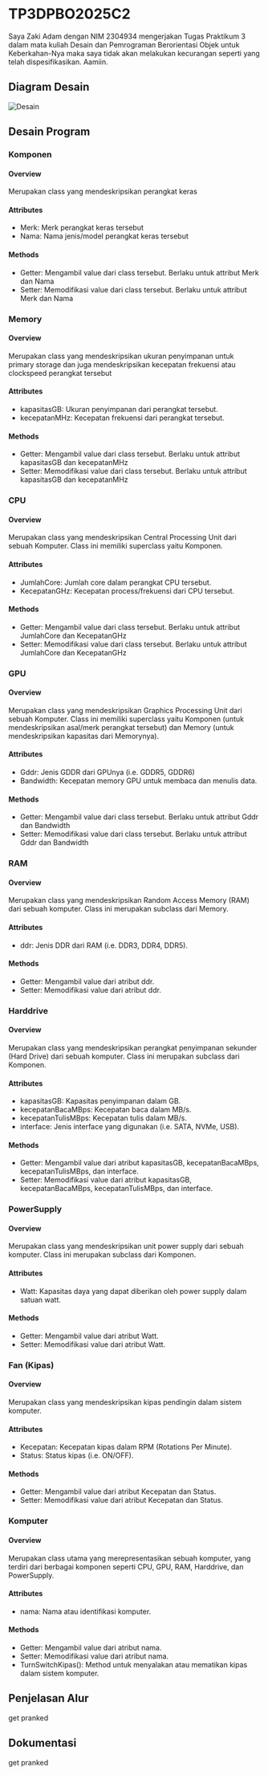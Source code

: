 # TP3DPBO2025C2
Saya Zaki Adam dengan NIM 2304934 mengerjakan Tugas Praktikum 3 dalam mata kuliah Desain dan Pemrograman Berorientasi Objek untuk Keberkahan-Nya maka saya tidak akan melakukan kecurangan seperti yang telah dispesifikasikan. Aamiin.

## Diagram Desain
![Desain](https://github.com/user-attachments/assets/5aaf4222-0224-455a-afbb-448dcac88ed4)
## Desain Program
### Komponen
#### Overview
Merupakan class yang mendeskripsikan perangkat keras
#### Attributes
* Merk: Merk perangkat keras tersebut
* Nama: Nama jenis/model perangkat keras tersebut
#### Methods
* Getter: Mengambil value dari class tersebut. Berlaku untuk attribut Merk dan Nama
* Setter: Memodifikasi value dari class tersebut. Berlaku untuk attribut Merk dan Nama
### Memory
#### Overview
Merupakan class yang mendeskripsikan ukuran penyimpanan untuk primary storage dan juga mendeskripsikan kecepatan frekuensi atau clockspeed perangkat tersebut
#### Attributes
* kapasitasGB: Ukuran penyimpanan dari perangkat tersebut.
* kecepatanMHz: Kecepatan frekuensi dari perangkat tersebut.
#### Methods
* Getter: Mengambil value dari class tersebut. Berlaku untuk attribut kapasitasGB dan kecepatanMHz
* Setter: Memodifikasi value dari class tersebut. Berlaku untuk attribut kapasitasGB dan kecepatanMHz
### CPU
#### Overview
Merupakan class yang mendeskripsikan Central Processing Unit dari sebuah Komputer. Class ini memiliki superclass yaitu Komponen.
#### Attributes
* JumlahCore: Jumlah core dalam perangkat CPU tersebut.
* KecepatanGHz: Kecepatan process/frekuensi dari CPU tersebut.
#### Methods
* Getter: Mengambil value dari class tersebut. Berlaku untuk attribut JumlahCore dan KecepatanGHz
* Setter: Memodifikasi value dari class tersebut. Berlaku untuk attribut JumlahCore dan KecepatanGHz
### GPU
#### Overview
Merupakan class yang mendeskripsikan Graphics Processing Unit dari sebuah Komputer. Class ini memiliki superclass yaitu Komponen (untuk mendeskripsikan asal/merk perangkat tersebut) dan Memory (untuk mendeskripsikan kapasitas dari Memorynya).
#### Attributes
* Gddr: Jenis GDDR dari GPUnya (i.e. GDDR5, GDDR6)
* Bandwidth: Kecepatan memory GPU untuk membaca dan menulis data.
#### Methods
* Getter: Mengambil value dari class tersebut. Berlaku untuk attribut Gddr dan Bandwidth
* Setter: Memodifikasi value dari class tersebut. Berlaku untuk attribut Gddr dan Bandwidth
### RAM
#### Overview
Merupakan class yang mendeskripsikan Random Access Memory (RAM) dari sebuah komputer. Class ini merupakan subclass dari Memory.
#### Attributes
* ddr: Jenis DDR dari RAM (i.e. DDR3, DDR4, DDR5).
#### Methods
* Getter: Mengambil value dari atribut ddr.
* Setter: Memodifikasi value dari atribut ddr.
### Harddrive
#### Overview
Merupakan class yang mendeskripsikan perangkat penyimpanan sekunder (Hard Drive) dari sebuah komputer. Class ini merupakan subclass dari Komponen.
#### Attributes
* kapasitasGB: Kapasitas penyimpanan dalam GB.
* kecepatanBacaMBps: Kecepatan baca dalam MB/s.
* kecepatanTulisMBps: Kecepatan tulis dalam MB/s.
* interface: Jenis interface yang digunakan (i.e. SATA, NVMe, USB).
#### Methods
* Getter: Mengambil value dari atribut kapasitasGB, kecepatanBacaMBps, kecepatanTulisMBps, dan interface.
* Setter: Memodifikasi value dari atribut kapasitasGB, kecepatanBacaMBps, kecepatanTulisMBps, dan interface.
### PowerSupply
#### Overview
Merupakan class yang mendeskripsikan unit power supply dari sebuah komputer. Class ini merupakan subclass dari Komponen.
#### Attributes
* Watt: Kapasitas daya yang dapat diberikan oleh power supply dalam satuan watt.
#### Methods
* Getter: Mengambil value dari atribut Watt.
* Setter: Memodifikasi value dari atribut Watt.
### Fan (Kipas)
#### Overview
Merupakan class yang mendeskripsikan kipas pendingin dalam sistem komputer.
#### Attributes
* Kecepatan: Kecepatan kipas dalam RPM (Rotations Per Minute).
* Status: Status kipas (i.e. ON/OFF).
#### Methods
* Getter: Mengambil value dari atribut Kecepatan dan Status.
* Setter: Memodifikasi value dari atribut Kecepatan dan Status.
### Komputer
#### Overview
Merupakan class utama yang merepresentasikan sebuah komputer, yang terdiri dari berbagai komponen seperti CPU, GPU, RAM, Harddrive, dan PowerSupply.
#### Attributes
* nama: Nama atau identifikasi komputer.
#### Methods
* Getter: Mengambil value dari atribut nama.
* Setter: Memodifikasi value dari atribut nama.
* TurnSwitchKipas(): Method untuk menyalakan atau mematikan kipas dalam sistem komputer.
## Penjelasan Alur
get pranked
## Dokumentasi
get pranked
